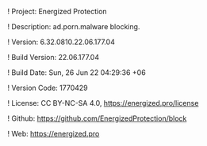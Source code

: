 ! Project: Energized Protection

! Description: ad.porn.malware blocking.

! Version: 6.32.0810.22.06.177.04

! Build Version: 22.06.177.04

! Build Date: Sun, 26 Jun 22 04:29:36 +06

! Version Code: 1770429

! License: CC BY-NC-SA 4.0, https://energized.pro/license

! Github: https://github.com/EnergizedProtection/block

! Web: https://energized.pro
